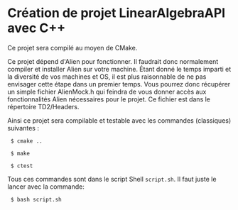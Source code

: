 # Création de projet LinearAlgebraAPI avec C++

Ce projet sera compilé au moyen de CMake. 

Ce projet dépend d'Alien pour fonctionner. Il faudrait donc normalement compiler et installer Alien sur votre machine. Étant donné le temps imparti et la diversité de vos machines et OS, il est plus raisonnable de ne pas envisager cette étape dans un premier temps. Vous pourrez donc récupérer un simple fichier AlienMock.h qui feindra de vous donner accès aux fonctionnalités Alien nécessaires pour le projet. Ce fichier est dans le répertoire TD2/Headers. 

Ainsi ce projet sera compilable et testable avec les commandes (classiques) suivantes :

     $ cmake ..
      
     $ make
      
     $ ctest

Tous ces commandes sont dans le script Shell `script.sh`. Il faut juste le lancer avec la commande:

     $ bash script.sh



